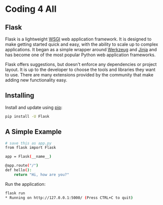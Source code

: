 # Coding 4 All #

## Flask

Flask is a lightweight [WSGI](https://wsgi.readthedocs.io/) web application framework. It is designed to make getting started quick and easy, with the ability to scale up to complex applications. It began as a simple wrapper around [Werkzeug](https://werkzeug.palletsprojects.com/) and [Jinja](https://jinja.palletsprojects.com/) and has become one of the most popular Python web application frameworks.

Flask offers suggestions, but doesn't enforce any dependencies or project layout. It is up to the developer to choose the tools and libraries they want to use. There are many extensions provided by the community that make adding new functionality easy.

## Installing

Install and update using [pip](https://pip.pypa.io/en/stable/getting-started/):

```bash
pip install -U Flask
```

## A Simple Example

```bash
# save this as app.py
from flask import Flask

app = Flask(__name__)

@app.route("/")
def hello():
    return "Hi, how are you?"
```

Run the application:

```bash
flask run
* Running on http://127.0.0.1:5000/ (Press CTRL+C to quit)
```
